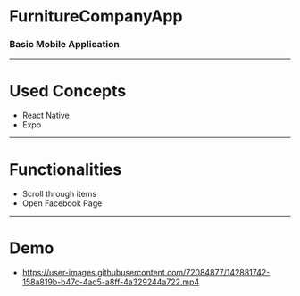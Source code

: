 # FurnitureCompanyApp
### Basic Mobile Application
---
# Used Concepts
- React Native
- Expo
---
# Functionalities
- Scroll through items
- Open Facebook Page
---
# Demo
- https://user-images.githubusercontent.com/72084877/142881742-158a819b-b47c-4ad5-a8ff-4a329244a722.mp4


